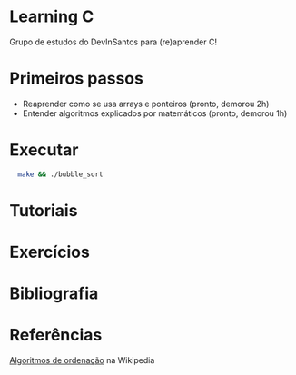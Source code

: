 # Learning C

Grupo de estudos do DevInSantos para (re)aprender C!

# Primeiros passos

* Reaprender como se usa arrays e ponteiros (pronto, demorou 2h)
* Entender algoritmos explicados por matemáticos (pronto, demorou 1h)

# Executar
```bash
  make && ./bubble_sort
```

# Tutoriais

# Exercícios

# Bibliografia

# Referências

[Algoritmos de ordenação](http://pt.wikipedia.org/wiki/Algoritmos_de_ordena%C3%A7%C3%A3o) na Wikipedia
